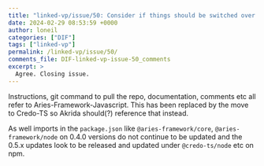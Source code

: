 ```yaml
---
title: "linked-vp/issue/50: Consider if things should be switched over to Credo"
date: 2024-02-29 08:53:59 +0000
author: loneil
categories: ["DIF"]
tags: ["linked-vp"]
permalink: /linked-vp/issue/50/
comments_file: DIF-linked-vp-issue-50_comments
excerpt: >
  Agree. Closing issue.
---
```

Instructions, git command to pull the repo, documentation, comments etc all refer to Aries-Framework-Javascript. This has been replaced by the move to Credo-TS so Akrida should(?) reference that instead.

As well imports in the `package.json` like `@aries-framework/core`, `@aries-framework/node` on 0.4.0 versions do not continue to be updated and the 0.5.x updates look to be released and updated under `@credo-ts/node` etc on npm.